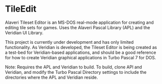 
# TileEdit

Alaveri Tileset Editor is an MS-DOS real-mode application for creating and editing tile sets for games.  Uses the Alaveri Pascal Library (APL) and the Veridian UI Library.

This project is currently under development and has only limited functionality.  As Veridian is developed, the Tileset Editor is being created as a test-bed for Veridian-based applications, and should be a good reference for how to create Veridian graphical applications in Turbo Pascal 7 for DOS.

Note:  Requires the APL and Veridian to build.  To build, clone APl and Veridian, and modify the Turbo Pascal Directory settings to include the directories where the APL and Veridian reside.
